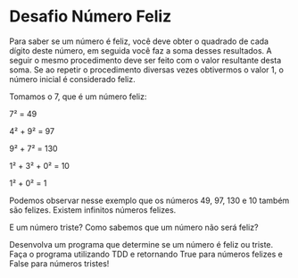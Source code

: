 # Desafio Número Feliz

Para saber se um número é feliz, você deve obter o quadrado de cada dígito deste número, em seguida você faz a soma desses resultados. A seguir o mesmo procedimento deve ser feito com o valor resultante desta soma. Se ao repetir o procedimento diversas vezes obtivermos o valor 1, o número inicial é considerado feliz.

Tomamos o 7, que é um número feliz:

7² = 49

4² + 9² = 97

9² + 7² = 130

1² + 3² + 0² = 10

1² + 0² = 1

Podemos observar nesse exemplo que os números 49, 97, 130 e 10 também são felizes. Existem infinitos números felizes.

E um número triste? Como sabemos que um número não será feliz?

Desenvolva um programa que determine se um número é feliz ou triste. Faça o programa utilizando TDD e retornando True para números felizes e False para números tristes!
